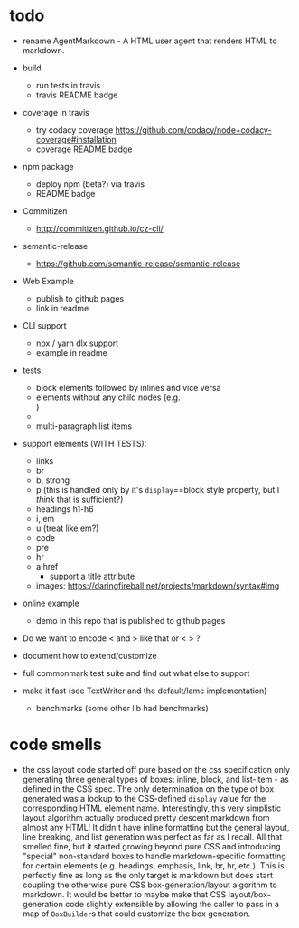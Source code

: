# todo

+ rename AgentMarkdown - A HTML user agent that renders HTML to markdown.

+ build
  + run tests in travis
  + travis README badge

+ coverage in travis
  + try codacy coverage https://github.com/codacy/node+codacy-coverage#installation
  + coverage README badge

+ npm package
  + deploy npm (beta?) via travis
  + README badge

- Commitizen
  - http://commitizen.github.io/cz-cli/

- semantic-release
  - https://github.com/semantic-release/semantic-release

- Web Example
  - publish to github pages
  - link in readme

- CLI support
  - npx / yarn dlx support
  - example in readme

- tests:
  + block elements followed by inlines and vice versa
  - elements without any child nodes (e.g. <div></div>)
  - <div><br></div>
  - multi-paragraph list items
  
- support elements (WITH TESTS):
  + links
  + br
  + b, strong
  + p (this is handled only by it's `display`==block style property, but I *think* that is sufficient?)
  + headings h1-h6
  + i, em
  + u (treat like em?)
  + code
  + pre
  + hr
  + a href
    + support a title attribute
  - images: https://daringfireball.net/projects/markdown/syntax#img


- online example
  - demo in this repo that is published to github pages

- Do we want to encode &lt; and &gt; like that or \< \> ?
- document how to extend/customize
- full commonmark test suite and find out what else to support
- make it fast (see TextWriter and the default/lame implementation)
  - benchmarks (some other lib had benchmarks)

# code smells #
- the css layout code started off pure based on the css specification only generating three general types of boxes: inline, block, and list-item - as defined in the CSS spec. The only determination on the type of box generated was a lookup to the CSS-defined `display` value for the corresponding HTML element name. Interestingly, this very simplistic layout algorithm actually produced pretty descent markdown from almost any HTML! It didn't have inline formatting but the general layout, line breaking, and list generation was perfect as far as I recall.
All that smelled fine, but it started growing beyond pure CSS and introducing "special" non-standard boxes to handle markdown-specific formatting for certain elements (e.g. headings, emphasis, link, br, hr, etc.). This is perfectly fine as long as the only target is markdown but does start coupling the otherwise pure CSS box-generation/layout algorithm to markdown. It would be better to maybe make that CSS layout/box-generation code slightly extensible by allowing the caller to pass in a map of `BoxBuilder`s that could customize the box generation.
